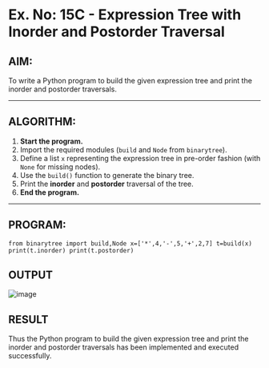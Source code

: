 # Ex. No: 15C - Expression Tree with Inorder and Postorder Traversal

## AIM:
To write a Python program to build the given expression tree and print the inorder and postorder traversals.

---

## ALGORITHM:

1. **Start the program.**
2. Import the required modules (`build` and `Node` from `binarytree`).
3. Define a list `x` representing the expression tree in pre-order fashion (with `None` for missing nodes).
4. Use the `build()` function to generate the binary tree.
5. Print the **inorder** and **postorder** traversal of the tree.
6. **End the program.**

---

## PROGRAM:

```
from binarytree import build,Node x=['*',4,'-',5,'+',2,7] t=build(x) print(t.inorder) print(t.postorder)
```

## OUTPUT
![image](https://github.com/user-attachments/assets/812d4816-ee6b-4a3f-962c-368435360546)


## RESULT
Thus the Python program to build the given expression tree and print the inorder and postorder traversals has been implemented and executed successfully.
